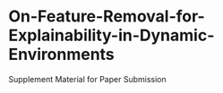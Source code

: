 # On-Feature-Removal-for-Explainability-in-Dynamic-Environments
Supplement Material for Paper Submission

